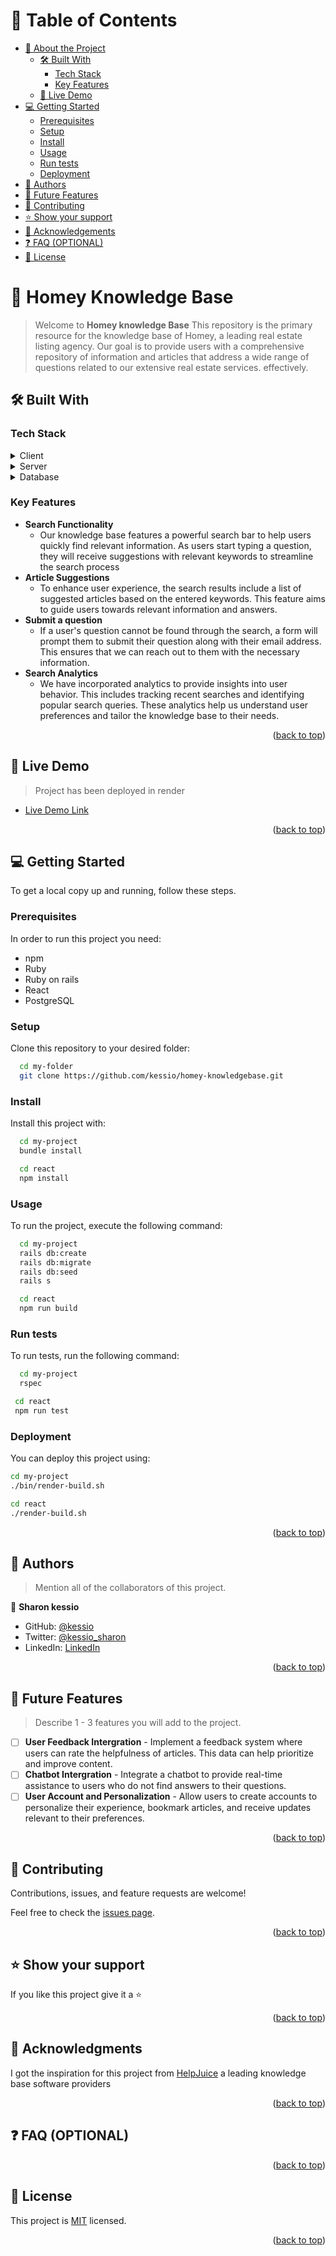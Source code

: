 <a name="readme-top"></a>

<!-- TABLE OF CONTENTS -->

# 📗 Table of Contents

- [📖 About the Project](#about-project)
  - [🛠 Built With](#built-with)
    - [Tech Stack](#tech-stack)
    - [Key Features](#key-features)
  - [🚀 Live Demo](#live-demo)
- [💻 Getting Started](#getting-started)
  - [Prerequisites](#prerequisites)
  - [Setup](#setup)
  - [Install](#install)
  - [Usage](#usage)
  - [Run tests](#run-tests)
  - [Deployment](#deployment)
- [👥 Authors](#authors)
- [🔭 Future Features](#future-features)
- [🤝 Contributing](#contributing)
- [⭐️ Show your support](#support)
- [🙏 Acknowledgements](#acknowledgements)
- [❓ FAQ (OPTIONAL)](#faq)
- [📝 License](#license)


# 📖 Homey Knowledge Base <a name="about-project"></a>

> Welcome to **Homey knowledge Base** This repository is the primary resource for the knowledge base of Homey, a leading real estate listing agency. Our goal is to provide users with a comprehensive repository of information and articles that address a wide range of questions related to our extensive real estate services. effectively.

## 🛠 Built With <a name="built-with"></a>

### Tech Stack <a name="tech-stack"></a>

<details>
  <summary>Client</summary>
  <ul>
    <li><a href="https://reactjs.org/">React.js</a></li>
  </ul>
</details>

<details>
  <summary>Server</summary>
  <ul>
    <li><a href="https://rubyonrails.org/">Ruby on Rails</a></li>
  </ul>
</details>

<details>
<summary>Database</summary>
  <ul>
    <li><a href="https://www.postgresql.org/">PostgreSQL</a></li>
  </ul>
</details>

<!-- Features -->

### Key Features <a name="key-features"></a>

 - **Search Functionality**
   - Our knowledge base features a powerful search bar to help users quickly find relevant information. As users start typing a question, they will receive suggestions with relevant keywords to streamline the search process
- **Article Suggestions**
  - To enhance user experience, the search results include a list of suggested articles based on the entered keywords. This feature aims to guide users towards relevant information and answers.
- **Submit a question**
  - If a user's question cannot be found through the search, a form will prompt them to submit their question along with their email address. This ensures that we can reach out to them with the necessary information.
- **Search Analytics**
  - We have incorporated analytics to provide insights into user behavior. This includes tracking recent searches and identifying popular search queries. These analytics help us understand user preferences and tailor the knowledge base to their needs.

<p align="right">(<a href="#readme-top">back to top</a>)</p>

<!-- LIVE DEMO -->

## 🚀 Live Demo <a name="live-demo"></a>

> Project has been deployed in render

- [Live Demo Link](https://front-end-tvjy.onrender.com)

<p align="right">(<a href="#readme-top">back to top</a>)</p>

<!-- GETTING STARTED -->

## 💻 Getting Started <a name="getting-started"></a>

To get a local copy up and running, follow these steps.

### Prerequisites

In order to run this project you need:

- npm
- Ruby
- Ruby on rails
- React
- PostgreSQL

### Setup

Clone this repository to your desired folder:

```sh
  cd my-folder
  git clone https://github.com/kessio/homey-knowledgebase.git
```

### Install

Install this project with:

```sh
  cd my-project
  bundle install

  cd react
  npm install
```

### Usage

To run the project, execute the following command:

```sh
  cd my-project
  rails db:create
  rails db:migrate
  rails db:seed
  rails s

  cd react
  npm run build
```

### Run tests

To run tests, run the following command:


```sh
  cd my-project
  rspec

 cd react
 npm run test
```

### Deployment

You can deploy this project using:


```sh
cd my-project
./bin/render-build.sh

cd react
./render-build.sh

```

<p align="right">(<a href="#readme-top">back to top</a>)</p>

<!-- AUTHORS -->

## 👥 Authors <a name="authors"></a>

> Mention all of the collaborators of this project.

👤 **Sharon kessio**

- GitHub: [@kessio](https://github.com/kessio)
- Twitter: [@kessio_sharon](https://twitter.com/kessio_sharon)
- LinkedIn: [LinkedIn](https://linkedin.com/in/sharon-kessio-172220b5)

<p align="right">(<a href="#readme-top">back to top</a>)</p>

<!-- FUTURE FEATURES -->

## 🔭 Future Features <a name="future-features"></a>

> Describe 1 - 3 features you will add to the project.

- [ ] **User Feedback Intergration**
      - Implement a feedback system where users can rate the helpfulness of articles. This data can help prioritize and improve content.
- [ ] **Chatbot Intergration**
      - Integrate a chatbot to provide real-time assistance to users who do not find answers to their questions.
- [ ] **User Account and Personalization**
      - Allow users to create accounts to personalize their experience, bookmark articles, and receive updates relevant to their preferences.

<p align="right">(<a href="#readme-top">back to top</a>)</p>

<!-- CONTRIBUTING -->

## 🤝 Contributing <a name="contributing"></a>

Contributions, issues, and feature requests are welcome!

Feel free to check the [issues page](../../issues/).

<p align="right">(<a href="#readme-top">back to top</a>)</p>

<!-- SUPPORT -->

## ⭐️ Show your support <a name="support"></a>

If you like this project give it a ⭐️

<p align="right">(<a href="#readme-top">back to top</a>)</p>

<!-- ACKNOWLEDGEMENTS -->

## 🙏 Acknowledgments <a name="acknowledgements"></a>

I got the inspiration for this project from [HelpJuice](https://helpjuice.com/) a leading knowledge base software providers

<p align="right">(<a href="#readme-top">back to top</a>)</p>

<!-- FAQ (optional) -->

## ❓ FAQ (OPTIONAL) <a name="faq"></a>

<p align="right">(<a href="#readme-top">back to top</a>)</p>

<!-- LICENSE -->

## 📝 License <a name="license"></a>

This project is [MIT](./LICENSE) licensed.


<p align="right">(<a href="#readme-top">back to top</a>)</p>
